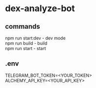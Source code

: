 # dex-analyze-bot
## commands
npm run start:dev - dev mode <br />
npm run build - build <br />
npm run start - start <br />
## .env
TELEGRAM_BOT_TOKEN=<YOUR_TOKEN> <br />
ALCHEMY_API_KEY=<YOUR_API_KEY> <br />
